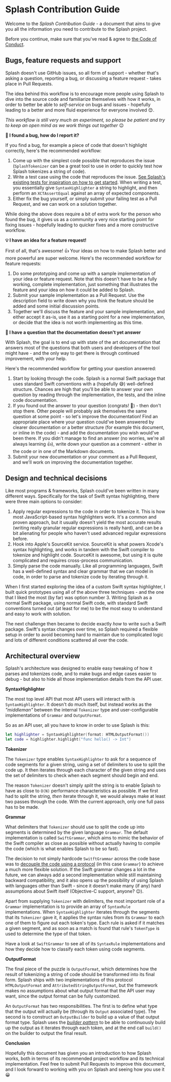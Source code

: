 # Splash Contribution Guide

Welcome to the *Splash Contribution Guide* - a document that aims to give you all the information you need to contribute to the Splash project.

Before you continue, make sure that you've read & agree to [the Code of Conduct](https://github.com/JohnSundell/Splash/blob/master/CODE_OF_CONDUCT.md).

## Bugs, feature requests and support

Splash doesn't use GitHub issues, so all form of support - whether that's asking a question, reporting a bug, or discussing a feature request - takes place in Pull Requests.

The idea behind this workflow is to encourage more people using Splash to dive into the source code and familiarize themselves with how it works, in order to better be able to *self-service* on bugs and issues - hopefully leading to a better and more fluid experience for everyone involved 😊.

*This workflow is still very much an experiment, so please be patient and try to keep an open mind as we work things out together* 😉

**🐞 I found a bug, how do I report it?**

If you find a bug, for example a piece of code that doesn't highlight correctly, here's the recommended workflow:

1. Come up with the simplest code possible that reproduces the issue (`SplashTokenizer` can be a great tool to use in order to quickly test how Splash tokenizes a string of code).
2. Write a test case using the code that reproduces the issue. [See Splash's existing tests for inspiration on how to get started](https://github.com/JohnSundell/Splash/tree/master/Tests/SplashTests/Tests). When writing a test, you essentially give `SyntaxHighlighter` a string to highlight, and then perform an `XCTAssertEqual` against an array of expected components.
3. Either fix the bug yourself, or simply submit your failing test as a Pull Request, and we can work on a solution together.

While doing the above does require a bit of extra work for the person who found the bug, it gives us as a community a very nice starting point for fixing issues - hopefully leading to quicker fixes and a more constructive workflow.

**💡 I have an idea for a feature request!**

First of all, that's awesome! 👍 Your ideas on how to make Splash better and more powerful are super welcome. Here's the recommended workflow for feature requests:

1. Do some prototyping and come up with a sample implementation of your idea or feature request. Note that this doesn't have to be a fully working, complete implementation, just something that illustrates the feature and your idea on how it could be added to Splash.
2. Submit your sample implementation as a Pull Request. Use the description field to write down why you think the feature should be added and some initial discussion points.
3. Together we'll discuss the feature and your sample implementation, and either accept it as-is, use it as a starting point for a new implementation, or decide that the idea is not worth implementing as this time.

**🤔 I have a question that the documentation doesn't yet answer**

With Splash, the goal is to end up with state of the art documentation that answers most of the questions that both users and developers of the tool might have - and the only way to get there is through continued improvement, with your help.

Here's the recommended workflow for getting your question answered:

1. Start by looking through the code. Splash is a normal Swift package that uses standard Swift conventions with a (hopefully 😅) well-defined structure. Chances are high that you'll be able to answer your own question by reading through the implementation, the tests, and the inline code documentation.
2. If you found out the answer to your question (congrats! 🎉) - then don't stop there. Other people will probably ask themselves the same question at some point - so let's improve the documentation! Find an appropriate place where your question could've been answered by clearer documentation or a better structure (for example this document, or inline in the code) - and add the documentation you wish would've been there. If you didn't manage to find an answer (no worries, we're all always learning 👍), write down your question as a comment - either in the code or in one of the Markdown documents.
3. Submit your new documentation or your comment as a Pull Request, and we'll work on improving the documentation together.

## Design and technical decisions

Like most programs & frameworks, Splash could've been written in many different ways. Specifically for the task of Swift syntax highlighting, there were three main options to consider:

1. Apply regular expressions to the code in order to tokenize it. This is how most JavaScript-based syntax highlighters work. It's a common and proven approach, but it usually doesn't yield the most accurate results (writing really granular regular expressions is really hard), and can be a bit alienating for people who haven't used advanced regular expressions before.
2. Hook into Apple's SourceKit service. SourceKit is what powers Xcode's syntax highlighting, and works in tandem with the Swift compiler to tokenize and highlight code. SourceKit is awesome, but using it is quite complicated and requires cross-process communication.
3. Simply parse the code manually. Like all programming languages, Swift has a well-defined syntax and clear grammar that we can model in code, in order to parse and tokenize code by iterating through it.

When I first started exploring the idea of a custom Swift syntax highlighter, I built quick prototypes using all of the above three techniques - and the one that I liked the most (by far) was option number 3. Writing Splash as a normal Swift package, using normal Swift code, with standard Swift conventions turned out (at least for me) to be the most easy to understand and easy to work with solution.

The next challenge then became to decide exactly *how* to write such a Swift package. Swift's syntax changes over time, so Splash required a flexible setup in order to avoid becoming hard to maintain due to complicated logic and lots of different conditions scattered all over the code.

## Architectural overview

Splash's architecture was designed to enable easy tweaking of how it parses and tokenizes code, and to make bugs and edge cases easier to debug - but also to hide all those implementation details from the API user.

**SyntaxHighlighter**

The most top level API that most API users will interact with is `SyntaxHighlighter`. It doesn't do much itself, but instead works as the *"middleman"* between the internal `Tokenizer` type and user-configurable implementations of `Grammar` and `OutputFormat`.

So as an API user, all you have to know in order to use Splash is this:

```swift
let highlighter = SyntaxHighlighter(format: HTMLOutputFormat())
let code = highlighter.highlight("func hello() -> Int")
```

**Tokenizer**

The `Tokenizer` type enables `SyntaxHighlighter` to ask for a sequence of code segments for a given string, using a set of delimiters to use to split the code up. It then iterates through each character of the given string and uses the set of delimiters to check when each segment should begin and end.

The reason `Tokenizer` doesn't simply *split* the string is to enable Splash to have as close to `O(N)` performance characteristics as possible. If we first had to split the string, *then* iterate through it, we would always make at least two passes through the code. With the current approach, only one full pass has to be made.

**Grammar**

What delimiters that `Tokenizer` should use to split the code up into segments is determined by the given language `Grammar`. The default implementation is called `SwiftGrammar`, which aims to mimic the behavior of the Swift compiler as close as possible without actually having to compile the code (which is what enables Splash to be so fast).

The decision to not simply hardcode `SwitftGrammar` across the code base was to [decouple the code using a protocol](https://www.swiftbysundell.com/posts/separation-of-concerns-using-protocols-in-swift) (in this case `Grammar`) to achieve a much more flexible solution. If the Swift grammar changes a lot in the future, we can always add a second implementation while still maintaining backward compatibility, and it also opens up the possibility of using Splash with languages other than Swift - since it doesn't make many (if any) hard assumptions about Swift itself (Objective-C support, anyone? 😉).

Apart from supplying `Tokenizer` with delimiters, the most important role of a `Grammar` implementation is to provide an array of `SyntaxRule` implementations. When `SyntaxHighlighter` iterates through the segments that its `Tokenizer` gave it, it applies the syntax rules from its `Grammar` to each one of them to figure out each token's type. Each rule is asked if it matches a given segment, and as soon as a match is found that rule's `TokenType` is used to determine the type of that token.

Have a look at `SwiftGrammar` to see all of its `SyntaxRule` implementations and how they decide how to classify each token using code segments.

**OutputFormat**

The final piece of the puzzle is `OutputFormat`, which determines how the result of tokenizing a string of code should be transformed into its final form. Splash ships with two implementations of this protocol `HTMLOutputFormat` and `AttributedStringOutputFormat`, but the framework makes no assumptions about what output format that the API user may want, since the output format can be fully customized.

An `OutputFormat` has two responsibilities. The first is to define what type that the output will actually be (through its `Output` associated type). The second is to construct an `OutputBuilder` to build up a value of that output format type. Splash uses the *[builder pattern](https://www.swiftbysundell.com/posts/using-the-builder-pattern-in-swift)* to be able to continuously build up the output as it iterates through each token, and at the end call `build()` on the builder to output the final result.

**Conclusion**

Hopefully this document has given you an introduction to how Splash works, both in terms of its recommended project workflow and its technical implementation. Feel free to submit Pull Requests to improve this document, and I look forward to working with you on Splash and seeing how you use it 😀